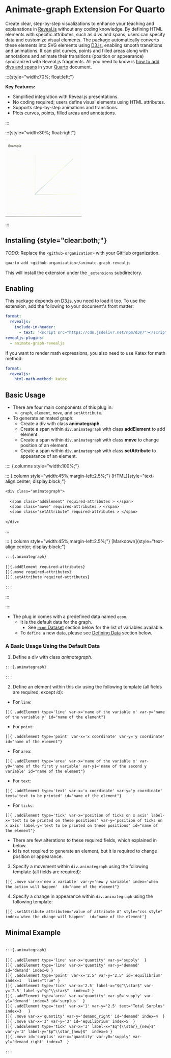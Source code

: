 # Animate-graph Extension For Quarto

Create clear, step-by-step visualizations to enhance your teaching and explanations in [Reveal.js](https://revealjs.com/) without any coding knowledge. By defining HTML elements with specific attributes, such as divs and spans, users can specify data and customize visual elements. The package automatically converts these elements into SVG elements using [D3.js](https://d3js.org/), enabling smooth transitions and animations. It can plot curves, points and filled areas along with annotations and animate their transitions (position or appearance) syncranized with Reveal.js fragments. All you need to know is [how to add divs and spans](https://quarto.org/docs/authoring/markdown-basics.html#sec-divs-and-spans) in your [Quarto](https://quarto.org/) document.



:::{style="width:70%; float:left;"}

__Key Features:__

- Simplified integration with Reveal.js presentations.
- No coding required; users define visual elements using HTML attributes.
- Supports step-by-step animations and transitions.
- Plots curves, points, filled areas and annotations.

:::


:::{style="width:30%; float:right"}

![](example.gif)

:::

## Installing {style="clear:both;"}

_TODO_: Replace the `<github-organization>` with your GitHub organization.

```bash
quarto add <github-organization>/animate-graph-revealjs
```

This will install the extension under the `_extensions` subdirectory.

## Enabling


This package depends on [D3.js](https://d3js.org/), you need to load it too. 
To use the extension, add the following to your document's front matter:

```yaml
format:
  revealjs: 
    include-in-header: 
      - text: '<script src="https://cdn.jsdelivr.net/npm/d3@7"></script>'
revealjs-plugins:
  - animate-graph-revealjs
```

If you want to render math expressions, you also need to use Katex for math method:

```yaml
format:
  revealjs:
    html-math-method: katex
```




## Basic Usage

- There are four main components of this plug in:
  - `graph`, `element`, `move`, and `setAttribute`.
- To generate animated graph:
  - Create a div with class __animategraph__.
  - Create a span within `div.animategraph` with class __addElement__ to add element.
  - Create a span within `div.animategraph` with class __move__ to change position of an element.
  - Create a span within `div.animategraph` with class __setAttribute__ to appearance of an element.


:::: {.columns style="width:100%;"}

::: {.column  style="width:45%;margin-left:2.5%;"}
[HTML]{style="text-align:center; display:block;"}
```{verbatim}
<div class="animategraph">

  <span class="addElement" required-attributes > </span>
  <span class="move" required-attributes > </span>
  <span class="setAttribute" required-attributes > </span>

</div>
```

:::

::: {.column  style="width:45%;margin-left:2.5%;"}
[Markdown]{style="text-align:center; display:block;"}


```{verbatim}
:::{.animategraph}

[]{.addElement required-attributes}
[]{.move required-attributes}
[]{.setAttribute required-attributes}

:::

```


:::

::::



- The plug in comes with a predefined data named `econ`.
  - It is the default data for the graph. 
    - See [`econ` Dataset](#econ-dataset) section below for the list of variables available.
  - To `define a` new data, please see [Defining Data](#defining-data) section below.
  

### A Basic Usage Using the Default Data

1. Define a div with class _animategraph_.
```{.markdown}
:::{.animategraph}

:::
```

2. Define an element within this div using the following template (all fields are required, except _id_):

- For `line`:
    
```{.markdown}
[]{ .addElement type='line' var-x='name of the variable x' var-y='name of the variable y' id="name of the element"}
```

- For `point`:
    
```{.markdown}
[]{ .addElement type='point' var-x='x coordinate' var-y='y coordinate' id="name of the element"}
```

- For `area`:

```{.markdown}
[]{ .addElement type='area' var-x='name of the variable x' var-y0='name of the first y variable' var-y1='name of the second y variable' id="name of the element"}
```

- For `text`:
```{.markdown}
[]{ .addElement type='text' var-x='x coordinate' var-y='y coordinate' text='text to be printed' id="name of the element"}
```

- For `ticks`:

```{.markdown}
[]{ .addElement type='tick' var-x='position of ticks on x axis' label-x='text to be printed on these positions' var-y='position of ticks on x axis' label-y='text to be printed on these positions' id="name of the element"}
```
  
- There are few alterations to these required fields, which explained in below.
- Id is not required to generate an element, but it is required to change position or appearance. 
  
3. Specify a movement within `div.animategraph` using the following template (all fields are required):
```{.markdown}
[]{ .move var-x='new x variable' var-y='new y variable' index='when the action will happen'  id="name of the element"}
```

4. Specify a change in appearance within `div.animategraph` using the following template:
```{.markdown}
[]{ .setAttribute attributeA="value of attribute A" style="css style" index='when the change will happen'  id='name of the element'}
```


## Minimal Example

```{.markdown}

:::{.animategraph}

[]{ .addElement type='line' var-x='quantity' var-y='supply'  }
[]{ .addElement type='line' var-x='quantity' var-y='demand' id='demand' index=0 } 
[]{ .addElement type='point' var-x='2.5' var-y='2.5' id='equilibrium' index=1   lines="true" }
[]{ .addElement type='tick' var-x='2.5' label-x="$q^\\star$" var-y='2.5' label-y="$p^\\star$"  index=2 }
[]{ .addElement type='area' var-x='quantity' var-y0='supply' var-y1='demand' index=3 id='surplus'  }
[]{ .addElement type='text' var-x='1' var-y='2.5' text="Total Surplus" index=3   }
[]{ .move var-x='quantity' var-y='demand_right' id='demand' index=4  }
[]{ .move var-x='3' var-y='3' id='equilibrium' index=5  }
[]{ .addElement type='tick' var-x='3' label-x="$q^{\\star}_{new}$" var-y='3' label-y="$p^\\star_{new}$"  index=6 }
[]{ .move id='surplus' var-x='quantity' var-y0='supply' var-y1='demand_right' index=7  }

:::


```

